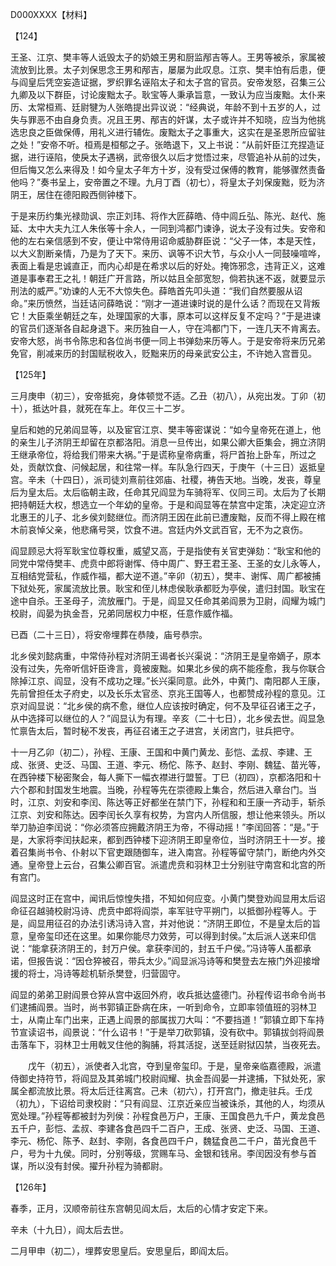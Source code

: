 D000XXXX【材料】

【124】

王圣、江京、樊丰等人诋毁太子的奶娘王男和厨监邴吉等人。王男等被杀，家属被流放到比景。太子刘保思念王男和邴吉，屡屡为此叹息。江京、樊丰怕有后患，便与阎皇后凭空妄造证据，罗织罪名诬陷太子和太子宫的官员。安帝发怒，召集三公九卿及以下群臣，讨论废黜太子。耿宝等人秉承旨意，一致认为应当废黜。太仆来历、太常桓焉、廷尉犍为人张皓提出异议说：“经典说，年龄不到十五岁的人，过失与罪恶不由自身负责。况且王男、邴吉的奸谋，太子或许并不知晓，应当为他挑选忠良之臣做保傅，用礼义进行辅佐。废黜太子之事重大，这实在是圣恩所应留驻之处！”安帝不听。桓焉是桓郁之子。张皓退下，又上书说：“从前奸臣江充捏造证据，进行诬陷，使戾太子遇祸，武帝很久以后才觉悟过来，尽管追补从前的过失，但后悔又怎么来得及！如今皇太子年方十岁，没有受过保傅的教育，能够骤然责备他吗？”奏书呈上，安帝置之不理。九月丁酉（初七），将皇太子刘保废黜，贬为济阴王，居住在德阳殿西侧钟楼下。

于是来历约集光禄勋讽、宗正刘玮、将作大匠薛皓、侍中闾丘弘、陈光、赵代、施延、太中大夫九江人朱伥等十余人，一同到鸿都门谏诤，说太子没有过失。安帝和他的左右亲信感到不安，便让中常侍用诏命威胁群臣说：“父子一体，本是天性，以大义割断亲情，乃是为了天下。来历、讽等不识大节，与众小人一同鼓噪喧哗，表面上看是忠诚直正，而内心却是在希求以后的好处。掩饰邪念，违背正义，这难道是事奉君王之礼！朝廷广开言路，所以姑且全部宽恕，倘若执迷不返，就要显示刑法的威严。”劝谏的人无不大惊失色。薛皓首先叩头道：“我们自然要服从诏命。”来历愤然，当廷诘问薛皓说：“刚才一道进谏时说的是什么话？而现在又背叛它！大臣乘坐朝廷之车，处理国家的大事，原本可以这样反复不定吗？”于是进谏的官员们逐渐各自起身退下。来历独自一人，守在鸿都门下，一连几天不肯离去。安帝大怒，尚书令陈忠和各位尚书便一同上书弹劾来历等人。于是安帝将来历兄弟免官，削减来历的封国赋税收入，贬黜来历的母亲武安公主，不许她入宫晋见。



【125年】

三月庚申（初三），安帝抵宛，身体顿觉不适。乙丑（初八），从宛出发。丁卯（初十），抵达叶县，就死在车上。年仅三十二岁。

皇后和她的兄弟阎显等，以及宦官江京、樊丰等密谋说：“如今皇帝死在道上，他的亲生儿子济阴王却留在京都洛阳。消息一旦传出，如果公卿大臣集会，拥立济阴王继承帝位，将给我们带来大祸。”于是谎称皇帝病重，将尸首抬上卧车，所过之处，贡献饮食、问候起居，和往常一样。车队急行四天，于庚午（十三日）返抵皇宫。辛未（十四日），派司徒刘熹前往郊庙、社稷，祷告天地。当晚，发丧，尊皇后为皇太后。太后临朝主政，任命其兄阎显为车骑将军、仪同三司。太后为了长期把持朝廷大权，想选立一个年幼的皇帝。于是和阎显等在禁宫中定策，决定迎立济北惠王的儿子、北乡侯刘懿继位。而济阴王因在此前已遭废黜，反而不得上殿在棺木前哀悼父亲，他悲痛号哭，饮食不进。宫廷内外文武百官，无不为之哀伤。



阎显顾忌大将军耿宝位尊权重，威望又高，于是指使有关官吏弹劾：“耿宝和他的同党中常侍樊丰、虎贲中郎将谢恽、侍中周广、野王君王圣、王圣的女儿永等人，互相结党营私，作威作福，都大逆不道。”辛卯（初五），樊丰、谢恽、周广都被捕下狱处死，家属流放比景。耿宝和侄儿林虑侯耿承都贬为亭侯，遣归封国。耿宝在途中自杀。王圣母子，流放雁门。于是，阎显又任命其弟阎景为卫尉，阎耀为城门校尉，阎晏为执金吾，兄弟同居权力中枢，任意作威作福。

已酉（二十三日），将安帝埋葬在恭陵，庙号恭宗。



北乡侯刘懿病重，中常侍孙程对济阴王谒者长兴渠说：“济阴王是皇帝嫡子，原本没有过失，先帝听信奸臣谗言，竟被废黜。如果北乡侯的病不能痊愈，我与你联合除掉江京、阎显，没有不成功之理。”长兴渠同意。此外，中黄门、南阳郡人王康，先前曾担任太子府史，以及长乐太官丞、京兆王国等人，也都赞成孙程的意见。江京对阎显说：“北乡侯的病不愈，继位人应该按时确定，何不及早征召诸王之子，从中选择可以继位的人？”阎显认为有理。辛亥（二十七日），北乡侯去世。阎显急忙禀告太后，暂时秘不发丧，再征召诸王之子进宫，关闭宫门，驻兵把守。

十一月乙卯（初二），孙程、王康、王国和中黄门黄龙、彭恺、孟叔、李建、王成、张贤、史泛、马国、王道、李元、杨佗、陈予、赵封、李刚、魏猛、苗光等，在西钟楼下秘密聚会，每人撕下一幅衣襟进行盟誓。丁巳（初四），京都洛阳和十六个郡和封国发生地震。当晚，孙程等先在崇德殿上集合，然后进入章台门。当时，江京、刘安和李闰、陈达等正好都坐在禁门下，孙程和和王康一齐动手，斩杀江京、刘安和陈达。因李闰长久享有权势，为宫内人所信服，想让他来领头。所以举刀胁迫李闰说：“你必须答应拥戴济阴王为帝，不得动摇！”李闰回答：“是。”于是，大家将李闰扶起来，都到西钟楼下迎济阴王即皇帝位，当时济阴王十一岁。接着召集尚书令、仆射以下官吏跟随御车，进入南宫。孙程等留守禁门，断绝内外交通。皇帝登上云台，召集公卿百官。派遣虎贲和羽林卫士分别驻守南宫和北宫的所有宫门。



阎显这时正在宫中，闻讯后惊惶失措，不知如何应变。小黄门樊登劝阎显用太后诏命征召越骑校尉冯诗、虎贲中郎将阎崇，率军驻守平朔门，以抵御孙程等人。于是，阎显用征召的办法引诱冯诗入宫，并对他说：“济阴王即位，不是皇太后的旨意，皇帝玺印还在这里。如果你能尽力效劳，可以得到封侯。”太后派人送来印信说：“能拿获济阴王的，封万户侯。拿获李闰的，封五千户侯。”冯诗等人虽都承诺，但报告说：“因仓猝被召，带兵太少。”阎显派冯诗等和樊登去左掖门外迎接增援的将士，冯诗等趁机斩杀樊登，归营固守。



阎显的弟弟卫尉阎景仓猝从宫中返回外府，收兵抵达盛德门。孙程传诏书命令尚书们逮捕阎景。当时，尚书郭镇正卧病在床，一听到命令，立即率领值班的羽林卫士，从南止车门出来，正遇上阎景的部属拔刀大叫：“不要挡道！”郭镇立即下车持节宣读诏书，阎景说：“什么诏书！”于是举刀砍郭镇，没有砍中。郭镇拔剑将阎景击落车下，羽林卫士用戟叉住他的胸脯，将其活捉，送至廷尉狱囚禁，当夜死去。



　　戊午（初五），派使者入北宫，夺到皇帝玺印。于是，皇帝亲临嘉德殿，派遣侍御史持符节，将阎显及其弟城门校尉阎耀、执金吾阎晏一并逮捕，下狱处死，家属全都流放比景。将太后迁往离宫。己未（初六），打开宫门，撤走驻兵。壬戊（初九），下诏给司隶校尉：“只有阎显、江京近亲应当被诛杀，其他的人，均须从宽处理。”孙程等都被封为列侯：孙程食邑万户，王康、王国食邑九千户，黄龙食邑五千户，彭恺、孟叔、李建各食邑四千二百户，王成、张贤、史泛、马国、王道、李元、杨佗、陈予、赵封、李刚，各食邑四千户，魏猛食邑二千户，苗光食邑千户，号为十九侯。同时，分别等级，赏赐车马、金银和钱帛。李闰因没有参与首谋，所以没有封侯。擢升孙程为骑都尉。



【126年】

春季，正月，汉顺帝前往东宫朝见阎太后，太后的心情才安定下来。

辛未（十九日），阎太后去世。

二月甲申（初二），埋葬安思皇后。安思皇后，即阎太后。

